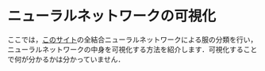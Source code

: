 # ニューラルネットワークの可視化
ここでは，[このサイト](https://github.com/Sentdex/neural-net-internals-visualized/tree/main)の全結合ニューラルネットワークによる服の分類を行い，ニューラルネットワークの中身を可視化する方法を紹介します．可視化することで何が分かるかは分かっていません．

